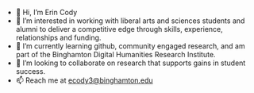 - 👋 Hi, I’m Erin Cody
- 👀 I’m interested in working with liberal arts and sciences students and alumni to deliver a competitive edge through skills, experience, relationships and funding.
- 🌱 I’m currently learning github, community engaged research, and am part of the Binghamton Digital Humanities Research Institute.
- 💞️ I’m looking to collaborate on research that supports gains in student success.
- 📫 Reach me at ecody3@binghamton.edu

<!---
ecody3/ecody3 is a ✨ special ✨ repository because its `README.md` (this file) appears on your GitHub profile.
You can click the Preview link to take a look at your changes.
--->
